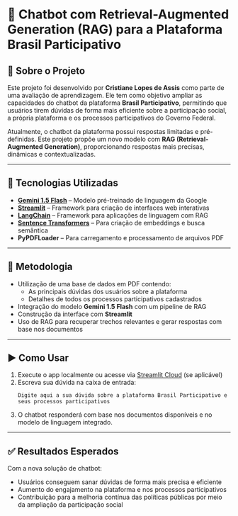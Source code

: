 # 🤖 Chatbot com Retrieval-Augmented Generation (RAG) para a Plataforma Brasil Participativo

## 📌 Sobre o Projeto

Este projeto foi desenvolvido por **Cristiane Lopes de Assis** como parte de uma avaliação de aprendizagem. Ele tem como objetivo ampliar as capacidades do chatbot da plataforma **Brasil Participativo**, permitindo que usuários tirem dúvidas de forma mais eficiente sobre a participação social, a própria plataforma e os processos participativos do Governo Federal.

Atualmente, o chatbot da plataforma possui respostas limitadas e pré-definidas. Este projeto propõe um novo modelo com **RAG (Retrieval-Augmented Generation)**, proporcionando respostas mais precisas, dinâmicas e contextualizadas.

---

## 🧠 Tecnologias Utilizadas

- **[Gemini 1.5 Flash](https://ai.google.dev/gemini)** – Modelo pré-treinado de linguagem da Google
- **[Streamlit](https://streamlit.io/)** – Framework para criação de interfaces web interativas
- **[LangChain](https://www.langchain.com/)** – Framework para aplicações de linguagem com RAG
- **[Sentence Transformers](https://www.sbert.net/)** – Para criação de embeddings e busca semântica
- **PyPDFLoader** – Para carregamento e processamento de arquivos PDF

---

## 🧰 Metodologia

- Utilização de uma base de dados em PDF contendo:
  - As principais dúvidas dos usuários sobre a plataforma
  - Detalhes de todos os processos participativos cadastrados
- Integração do modelo **Gemini 1.5 Flash** com um pipeline de RAG
- Construção da interface com **Streamlit**
- Uso de RAG para recuperar trechos relevantes e gerar respostas com base nos documentos

---

## ▶️ Como Usar

1. Execute o app localmente ou acesse via [Streamlit Cloud](https://streamlit.io/cloud) (se aplicável)
2. Escreva sua dúvida na caixa de entrada:
   ```
   Digite aqui a sua dúvida sobre a plataforma Brasil Participativo e seus processos participativos
   ```
3. O chatbot responderá com base nos documentos disponíveis e no modelo de linguagem integrado.

---

## ✅ Resultados Esperados

Com a nova solução de chatbot:

- Usuários conseguem sanar dúvidas de forma mais precisa e eficiente
- Aumento do engajamento na plataforma e nos processos participativos
- Contribuição para a melhoria contínua das políticas públicas por meio da ampliação da participação social
